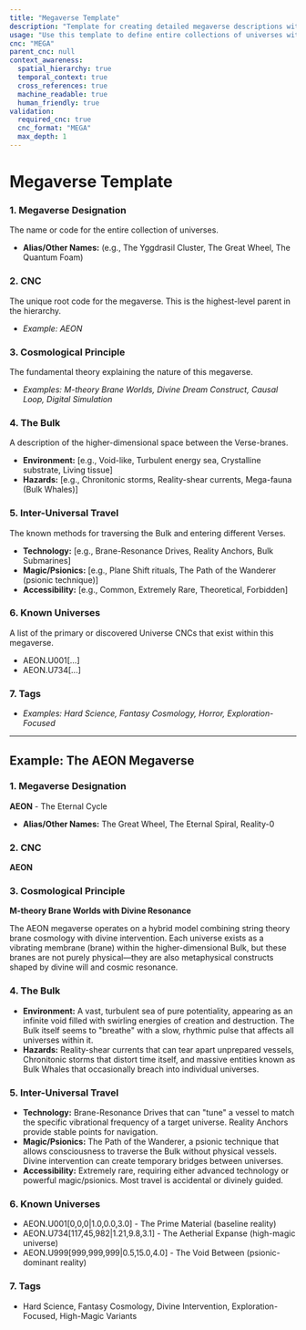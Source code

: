 ```yaml
---
title: "Megaverse Template"
description: "Template for creating detailed megaverse descriptions with cosmological principles and bulk properties"
usage: "Use this template to define entire collections of universes within a megaverse"
cnc: "MEGA"
parent_cnc: null
context_awareness:
  spatial_hierarchy: true
  temporal_context: true
  cross_references: true
  machine_readable: true
  human_friendly: true
validation:
  required_cnc: true
  cnc_format: "MEGA"
  max_depth: 1
---
```


# **Megaverse Template**

### **1. Megaverse Designation**

The name or code for the entire collection of universes.

* **Alias/Other Names:** (e.g., The Yggdrasil Cluster, The Great Wheel, The Quantum Foam)

### **2. CNC**

The unique root code for the megaverse. This is the highest-level parent in the hierarchy.

* *Example: AEON*

### **3. Cosmological Principle**

The fundamental theory explaining the nature of this megaverse.

* *Examples: M-theory Brane Worlds, Divine Dream Construct, Causal Loop, Digital Simulation*

### **4. The Bulk**

A description of the higher-dimensional space between the Verse-branes.

* **Environment:** \[e.g., Void-like, Turbulent energy sea, Crystalline substrate, Living tissue\]  
* **Hazards:** \[e.g., Chronitonic storms, Reality-shear currents, Mega-fauna (Bulk Whales)\]

### **5. Inter-Universal Travel**

The known methods for traversing the Bulk and entering different Verses.

* **Technology:** \[e.g., Brane-Resonance Drives, Reality Anchors, Bulk Submarines\]  
* **Magic/Psionics:** \[e.g., Plane Shift rituals, The Path of the Wanderer (psionic technique)\]  
* **Accessibility:** \[e.g., Common, Extremely Rare, Theoretical, Forbidden\]

### **6. Known Universes**

A list of the primary or discovered Universe CNCs that exist within this megaverse.

* AEON.U001\[...\]  
* AEON.U734\[...\]

### **7. Tags**

* *Examples: Hard Science, Fantasy Cosmology, Horror, Exploration-Focused*

---

## **Example: The AEON Megaverse**

### **1. Megaverse Designation**
**AEON** - The Eternal Cycle

* **Alias/Other Names:** The Great Wheel, The Eternal Spiral, Reality-0

### **2. CNC**
**AEON**

### **3. Cosmological Principle**
**M-theory Brane Worlds with Divine Resonance**

The AEON megaverse operates on a hybrid model combining string theory brane cosmology with divine intervention. Each universe exists as a vibrating membrane (brane) within the higher-dimensional Bulk, but these branes are not purely physical—they are also metaphysical constructs shaped by divine will and cosmic resonance.

### **4. The Bulk**
* **Environment:** A vast, turbulent sea of pure potentiality, appearing as an infinite void filled with swirling energies of creation and destruction. The Bulk itself seems to "breathe" with a slow, rhythmic pulse that affects all universes within it.
* **Hazards:** Reality-shear currents that can tear apart unprepared vessels, Chronitonic storms that distort time itself, and massive entities known as Bulk Whales that occasionally breach into individual universes.

### **5. Inter-Universal Travel**
* **Technology:** Brane-Resonance Drives that can "tune" a vessel to match the specific vibrational frequency of a target universe. Reality Anchors provide stable points for navigation.
* **Magic/Psionics:** The Path of the Wanderer, a psionic technique that allows consciousness to traverse the Bulk without physical vessels. Divine intervention can create temporary bridges between universes.
* **Accessibility:** Extremely rare, requiring either advanced technology or powerful magic/psionics. Most travel is accidental or divinely guided.

### **6. Known Universes**
* AEON.U001\[0,0,0|1.0,0.0,3.0\] - The Prime Material (baseline reality)
* AEON.U734\[117,45,982|1.21,9.8,3.1\] - The Aetherial Expanse (high-magic universe)
* AEON.U999\[999,999,999|0.5,15.0,4.0\] - The Void Between (psionic-dominant reality)

### **7. Tags**
* Hard Science, Fantasy Cosmology, Divine Intervention, Exploration-Focused, High-Magic Variants


